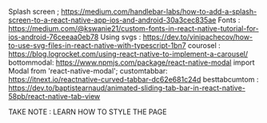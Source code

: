 Splash screen ; https://medium.com/handlebar-labs/how-to-add-a-splash-screen-to-a-react-native-app-ios-and-android-30a3cec835ae
Fonts : https://medium.com/@kswanie21/custom-fonts-in-react-native-tutorial-for-ios-android-76ceeaa0eb78
Using svgs : https://dev.to/vinipachecov/how-to-use-svg-files-in-react-native-with-typescript-1bn7
courosel : https://blog.logrocket.com/using-react-native-to-implement-a-carousel/
bottommodal: https://www.npmjs.com/package/react-native-modal import Modal from 'react-native-modal';
customtabbar: https://itnext.io/reactnative-curved-tabbar-dc62e681c24d
besttabcumtom : https://dev.to/baptistearnaud/animated-sliding-tab-bar-in-react-native-58pb/react-native-tab-view



TAKE NOTE : LEARN HOW TO STYLE THE PAGE